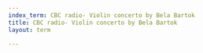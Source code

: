 ```yaml
---
index_term: CBC radio- Violin concerto by Bela Bartok
title: CBC radio- Violin concerto by Bela Bartok
layout: term

---
```

